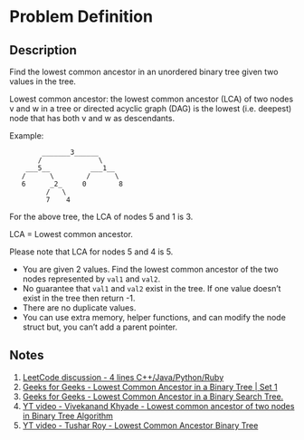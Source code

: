 # Problem Definition

## Description

Find the lowest common ancestor in an unordered binary tree given two values in the tree.

Lowest common ancestor: the lowest common ancestor (LCA) of two nodes v and w in a tree or directed acyclic graph (DAG) is the lowest (i.e. deepest) node that has both v and w as descendants.

Example:

```plaintext
        _______3______
       /              \
    ___5__          ___1__
   /      \        /      \
   6      _2_     0        8
         /   \
         7    4
```

For the above tree, the LCA of nodes 5 and 1 is 3.

LCA = Lowest common ancestor.

Please note that LCA for nodes 5 and 4 is 5.

* You are given 2 values. Find the lowest common ancestor of the two nodes represented by `val1` and `val2`.
* No guarantee that `val1` and `val2` exist in the tree. If one value doesn’t exist in the tree then return -1.
* There are no duplicate values.
* You can use extra memory, helper functions, and can modify the node struct but, you can’t add a parent pointer.

## Notes

1. [LeetCode discussion - 4 lines C++/Java/Python/Ruby](https://leetcode.com/problems/lowest-common-ancestor-of-a-binary-tree/discuss/65225/4-lines-C++JavaPythonRuby)
1. [Geeks for Geeks - Lowest Common Ancestor in a Binary Tree | Set 1](http://www.geeksforgeeks.org/lowest-common-ancestor-binary-tree-set-1/)
1. [Geeks for Geeks - Lowest Common Ancestor in a Binary Search Tree.](http://www.geeksforgeeks.org/lowest-common-ancestor-in-a-binary-search-tree/)
1. [YT video - Vivekanand Khyade - Lowest common ancestor of two nodes in Binary Tree Algorithm](https://www.youtube.com/watch?v=F-_1sbnPbWQ)
1. [YT video - Tushar Roy - Lowest Common Ancestor Binary Tree](https://www.youtube.com/watch?v=13m9ZCB8gjw)